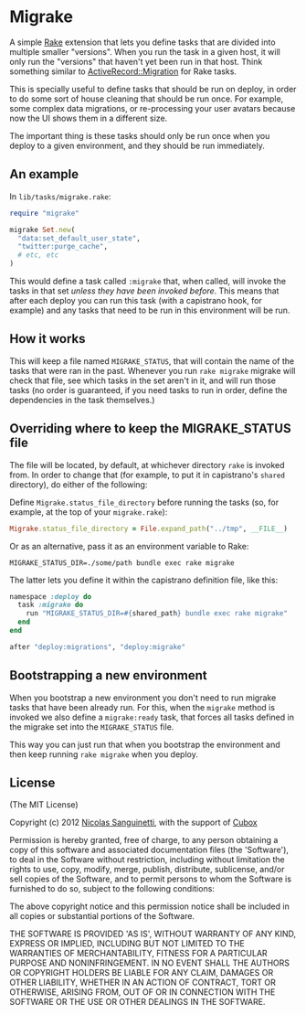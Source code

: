 # Migrake

A simple [Rake][rake] extension that lets you define tasks that are divided into
multiple smaller "versions". When you run the task in a given host, it will only
run the "versions" that haven't yet been run in that host. Think something
similar to [ActiveRecord::Migration][migrations] for Rake tasks.

This is specially useful to define tasks that should be run on deploy, in order
to do some sort of house cleaning that should be run once. For example, some
complex data migrations, or re-processing your user avatars because now the UI
shows them in a different size.

The important thing is these tasks should only be run once when you deploy to a
given environment, and they should be run immediately.

[rake]:       http://rake.rubyforge.org
[migrations]: http://api.rubyonrails.org/classes/ActiveRecord/Migration.html

## An example

In `lib/tasks/migrake.rake`:

``` ruby
require "migrake"

migrake Set.new(
  "data:set_default_user_state",
  "twitter:purge_cache",
  # etc, etc
)
```

This would define a task called `:migrake` that, when called, will invoke the
tasks in that set _unless they have been invoked before_. This means that after
each deploy you can run this task (with a capistrano hook, for example) and any
tasks that need to be run in this environment will be run.

## How it works

This will keep a file named `MIGRAKE_STATUS`, that will contain the name of the
tasks that were ran in the past. Whenever you run `rake migrake` migrake will
check that file, see which tasks in the set aren't in it, and will run those
tasks (no order is guaranteed, if you need tasks to run in order, define the
dependencies in the task themselves.)

## Overriding where to keep the MIGRAKE_STATUS file

The file will be located, by default, at whichever directory `rake` is invoked
from. In order to change that (for example, to put it in capistrano's `shared`
directory), do either of the following:

Define `Migrake.status_file_directory` before running the tasks (so, for
example, at the top of your `migrake.rake`):

``` ruby
Migrake.status_file_directory = File.expand_path("../tmp", __FILE__)
```

Or as an alternative, pass it as an environment variable to Rake:

``` shell
MIGRAKE_STATUS_DIR=./some/path bundle exec rake migrake
```

The latter lets you define it within the capistrano definition file, like this:

``` ruby
namespace :deploy do
  task :migrake do
    run "MIGRAKE_STATUS_DIR=#{shared_path} bundle exec rake migrake"
  end
end

after "deploy:migrations", "deploy:migrake"
```

## Bootstrapping a new environment

When you bootstrap a new environment you don't need to run migrake tasks that
have been already run. For this, when the `migrake` method is invoked we also
define a `migrake:ready` task, that forces all tasks defined in the migrake set
into the `MIGRAKE_STATUS` file.

This way you can just run that when you bootstrap the environment and then keep
running `rake migrake` when you deploy.

## License

(The MIT License)

Copyright (c) 2012 [Nicolas Sanguinetti][me], with the support of [Cubox][cubox]

Permission is hereby granted, free of charge, to any person obtaining
a copy of this software and associated documentation files (the
'Software'), to deal in the Software without restriction, including
without limitation the rights to use, copy, modify, merge, publish,
distribute, sublicense, and/or sell copies of the Software, and to
permit persons to whom the Software is furnished to do so, subject to
the following conditions:

The above copyright notice and this permission notice shall be
included in all copies or substantial portions of the Software.

THE SOFTWARE IS PROVIDED 'AS IS', WITHOUT WARRANTY OF ANY KIND,
EXPRESS OR IMPLIED, INCLUDING BUT NOT LIMITED TO THE WARRANTIES OF
MERCHANTABILITY, FITNESS FOR A PARTICULAR PURPOSE AND NONINFRINGEMENT.
IN NO EVENT SHALL THE AUTHORS OR COPYRIGHT HOLDERS BE LIABLE FOR ANY
CLAIM, DAMAGES OR OTHER LIABILITY, WHETHER IN AN ACTION OF CONTRACT,
TORT OR OTHERWISE, ARISING FROM, OUT OF OR IN CONNECTION WITH THE
SOFTWARE OR THE USE OR OTHER DEALINGS IN THE SOFTWARE.

[me]:    http://nicolassanguinetti.info
[cubox]: http://cuboxlabs.com
